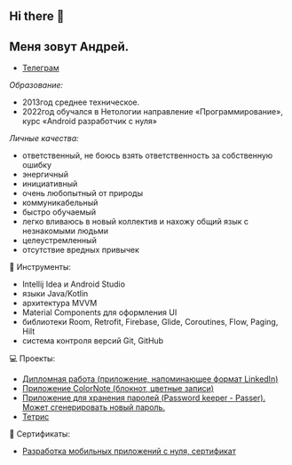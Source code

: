 ##  Hi there 👋
## Меня зовут Андрей.
- [Телеграм](https://t.me/message_to_me)

*Образование:*

- 2013год среднее техническое.
- 2022год обучался в Нетологии
направление «Программирование», курс «Android разработчик с нуля»

*Личные качества:*

- ответственный, не боюсь взять ответственность за собственную ошибку
- энергичный
- инициативный
- очень любопытный от природы
- коммуникабельный
- быстро обучаемый
- легко вливаюсь в новый коллектив и нахожу общий язык с незнакомыми людьми
- целеустремленный
- отсутствие вредных привычек

🔧 Инструменты:
- Intellij Idea и Android Studio
- языки Java/Kotlin
- архитектура MVVM
- Material Components для оформления UI
- библиотеки Room, Retrofit, Firebase, Glide, Coroutines, Flow, Paging, Hilt
- система контроля версий Git, GitHub

💻 Проекты:
- [Дипломная работа (приложение, напоминающее формат LinkedIn)](https://github.com/andrey-account/DiplomaWork)
- [Приложение ColorNote (блокнот, цветные записи)](https://apps.rustore.ru/app/com.asimodabas.my_colornotes
)
- [Приложение для хранения паролей (Password keeper - Passer).
Может сгенерировать новый пароль.
](https://apps.rustore.ru/app/com.example.password_manager_room)
- [Тетрис](https://apps.rustore.ru/app/com.androidtetris)

📃 Сертификаты:
- [Разработка мобильных приложений с нуля, сертификат](https://drive.google.com/file/d/1dfq3_NIJmEBY-Poi3_8NG0_T-s7Rf4mj/view?usp=sharing)

